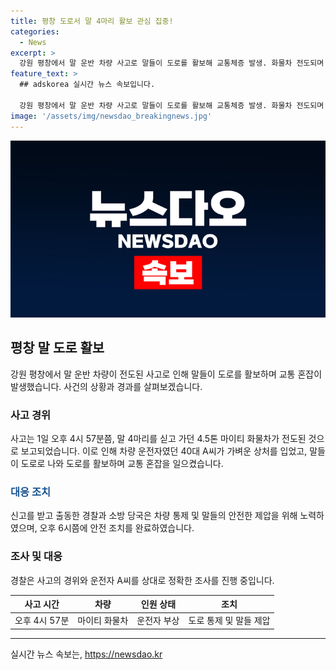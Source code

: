 ```yaml
---
title: 평창 도로서 말 4마리 활보 관심 집중!
categories:
  - News
excerpt: >
  강원 평창에서 말 운반 차량 사고로 말들이 도로를 활보해 교통체증 발생. 화물차 전도되며 운전자 부상, 말 4마리가 도로로 나와 혼잡. 경찰과 소방 당국이 도로 통제하고 말들을 안전하게 보호. A씨에 대한 사고 경위 조사 중.
feature_text: >
  ## adskorea 실시간 뉴스 속보입니다.

  강원 평창에서 말 운반 차량 사고로 말들이 도로를 활보해 교통체증 발생. 화물차 전도되며 운전자 부상, 말 4마리가 도로로 나와 혼잡. 경찰과 소방 당국이 도로 통제하고 말들을 안전하게 보호. A씨에 대한 사고 경위 조사 중.
image: '/assets/img/newsdao_breakingnews.jpg'
---
```


<p><img src="/assets/img/newsdao_breakingnews.jpg" alt="adskorea 속보" /></p>

<h2 data-ke-size="size26">평창 말 도로 활보</h2>

<p data-ke-size="size16">강원 평창에서 말 운반 차량이 전도된 사고로 인해 말들이 도로를 활보하며 교통 혼잡이 발생했습니다. 사건의 상황과 경과를 살펴보겠습니다.</p>

<h3>사고 경위</h3>

<p data-ke-size="size16">사고는 1일 오후 4시 57분쯤, 말 4마리를 싣고 가던 4.5톤 마이티 화물차가 전도된 것으로 보고되었습니다. 이로 인해 차량 운전자였던 40대 A씨가 가벼운 상처를 입었고, 말들이 도로로 나와 도로를 활보하며 교통 혼잡을 일으켰습니다.</p>

<h3><b><span style="color: #1a5490;">대응 조치</span></b></h3>

<p data-ke-size="size16">신고를 받고 출동한 경찰과 소방 당국은 차량 통제 및 말들의 안전한 제압을 위해 노력하였으며, 오후 6시쯤에 안전 조치를 완료하였습니다.</p>

<h3>조사 및 대응</h3>

<p data-ke-size="size16">경찰은 사고의 경위와 운전자 A씨를 상대로 정확한 조사를 진행 중입니다.</p>

<table>
    <thead>
        <tr>
            <th style="text-align: center;">사고 시간</th>
            <th style="text-align: center;">차량</th>
            <th style="text-align: center;">인원 상태</th>
            <th style="text-align: center;">조치</th>
        </tr>
    </thead>
    <tbody>
        <tr>
            <td style="text-align: center;">오후 4시 57분</td>
            <td style="text-align: center;">마이티 화물차</td>
            <td style="text-align: center;">운전자 부상</td>
            <td style="text-align: center;">도로 통제 및 말들 제압</td>
        </tr>
    </tbody>
</table>

<hr>

<p data-ke-size="size16"></p>
실시간 뉴스 속보는, <a href="https://newsdao.kr" rel="dofollow">https://newsdao.kr</a>


